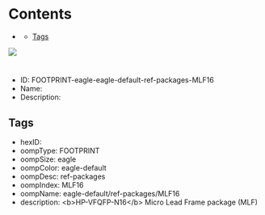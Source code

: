 



Contents
========

* [](#)
	* [Tags](#tags)
  
![][im]
# 

- ID: FOOTPRINT-eagle-eagle-default-ref-packages-MLF16
- Name: 
- Description: 

## Tags

- hexID: 
- oompType: FOOTPRINT
- oompSize: eagle
- oompColor: eagle-default
- oompDesc: ref-packages
- oompIndex: MLF16
- oompName: eagle-default/ref-packages/MLF16
- description: &lt;b&gt;HP-VFQFP-N16&lt;/b&gt; Micro Lead Frame package (MLF)



[im]: image.png
